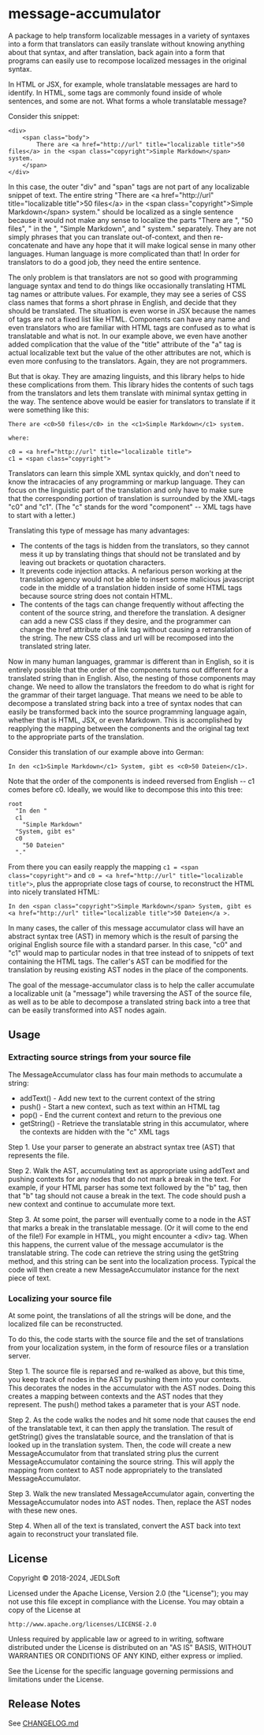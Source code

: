 # message-accumulator

A package to help transform localizable messages in a variety of
syntaxes into a form that
translators can easily translate without knowing anything about
that syntax, and after translation, back again into a form that
programs can easily use to recompose localized messages in the
original syntax.

In HTML or JSX, for example, whole translatable messages are hard to identify.
In HTML, some tags are commonly found inside of whole
sentences, and some are not. What forms a whole translatable
message?

Consider this snippet:

```
<div>
	<span class="body">
	    There are <a href="http://url" title="localizable title">50 files</a> in the <span class="copyright">Simple Markdown</span> system.
	</span>
</div>
```

In this case, the outer "div" and "span" tags are not part of any localizable
snippet of text. The entire string "There are
&lt;a href="http://url" title="localizable title"&gt;50
files&lt;/a&gt; in the &lt;span class="copyright"&gt;Simple Markdown&lt;/span&gt; system."
should be localized as a single sentence because it would not
make any sense to localize the parts "There are ",
"50 files", " in the ", "Simple Markdown", and " system." separately.
They are not simply phrases that you can
translate out-of-context, and then re-concatenate and have
any hope that it will make logical sense in many other languages. Human
language is more complicated than that! In order for translators to do
a good job, they need the entire sentence.

The only problem is that translators
are not so good with programming language syntax and tend to do things
like occasionally translating HTML tag names or attribute values. For example,
they may see a series of CSS class names that forms a short phrase in English,
and decide that they should be translated. The situation is even worse in
JSX because the names of tags are not a fixed list like HTML.
Components can have any name
and even translators who are familiar with HTML tags are confused as to
what is translatable and what is not. In our example above, we even have
another added complication
that the value of the "title" attribute of the "a" tag is actual
localizable text but the value of the other attributes are not, which
is even more confusing to the translators. Again, they are not programmers.

But that is okay. They are amazing linguists, and this library helps to hide
these complications from them. This library hides the contents of such tags
from the translators and lets them translate with minimal syntax
getting in the way. The sentence above would be easier for translators
to translate if it were something like this:

```
There are <c0>50 files</c0> in the <c1>Simple Markdown</c1> system.

where:

c0 = <a href="http://url" title="localizable title">
c1 = <span class="copyright">
```

Translators can learn this simple XML syntax quickly, and don't need to know the
intracacies of any programming or markup language. They
can focus on the linguistic part of the translation
and only have to make sure that the corresponding portion of translation
is surrounded by the XML-tags "c0" and "c1". (The "c" stands for
the word "component" -- XML tags have to start with a letter.)

Translating this type of message has many advantages:

* The contents of the tags is hidden from the
  translators, so they cannot mess it up by translating things that should
  not be translated and by leaving out brackets or quotation characters.
* It prevents code injection attacks. A nefarious person working at the translation
  agency would not be able to insert some malicious javascript code in the
  middle of a translation hidden inside of some HTML tags because source string
  does not contain HTML.
* The contents of the tags can change frequently without affecting the
  content of the source string, and therefore the translation. A designer
  can add a new CSS class if they desire, and the programmer can change
  the href attribute of a link tag without causing a
  retranslation of the string. The new CSS class and url will be
  recomposed into the translated string later.

Now in many human languages, grammar is different than in English, so it is
entirely possible that the order of the components turns out different for
a translated string than in English. Also,
the nesting of those components may change. We need to allow the translators
the freedom to do what is right for the grammar of their target language.
That means we need to be able to decompose a translated string back
into a tree of syntax nodes that can easily be transformed back into
the source programming language again, whether that is HTML, JSX, or
even Markdown. This is accomplished by reapplying the mapping between
the components and the original tag text to the appropriate parts
of the translation.

Consider this translation of our example above into German:

```
In den <c1>Simple Markdown</c1> System, gibt es <c0>50 Dateien</c1>.
```

Note that the order of the components is indeed reversed from English -- c1
comes before c0. Ideally, we would like to decompose this into this tree:

```
root
  "In den "
  c1
    "Simple Markdown"
  "System, gibt es"
  c0
    "50 Dateien"
  "."
```

From there you can easily reapply the mapping `c1 = <span class="copyright">`
and `c0 = <a href="http://url" title="localizable title">`, plus the appropriate
close tags of course, to reconstruct the HTML into nicely translated HTML:

```
In den <span class="copyright">Simple Markdown</span> System, gibt es <a href="http://url" title="localizable title">50 Dateien</a >.
```

In many cases, the caller of
this message accumulator class will have an abstract syntax tree (AST) in memory
which is the result of parsing the original English source file with a
standard parser. In this case,
"c0" and "c1" would map to particular nodes in that tree instead of to snippets
of text containing the HTML tags.
The caller's AST can be modified for the translation by reusing existing AST nodes
in the place of the components.

The goal of the message-accumulator class is to help the caller accumulate
a localizable unit (a "message") while traversing the AST of the source file,
as well as to be able to decompose a translated string back into a tree
that can be easily transformed into AST nodes again.

Usage
-----

### Extracting source strings from your source file

The MessageAccumulator class has four main methods to accumulate a string:

- addText() - Add new text to the current context of the string
- push() - Start a new context, such as text within an HTML tag
- pop() - End the current context and return to the previous one
- getString() - Retrieve the translatable string in this accumulator, where
  the contexts are hidden with the "c" XML tags

Step 1. Use your parser to generate an abstract syntax tree (AST) that represents
the file.

Step 2. Walk the AST, accumulating text as appropriate using addText and pushing
contexts for any nodes that do not mark a break in the text. For example, if
your HTML parser has some text followed by the "b" tag, then that "b" tag should
not cause a break in the text. The code should push a new context and continue
to accumulate more text.

Step 3. At some point, the parser will eventually come to a node
in the AST that marks a break in the translatable message. (Or it will come
to the end of the file!) For example in HTML, you might encounter a &lt;div&gt;
tag. When this happens, the current value of the message accumulator is the
translatable string. The code can retrieve the string using the getString
method, and this string can be sent into the localization process. Typical
the code will then create a new MessageAccumulator instance for the next
piece of text.

### Localizing your source file

At some point, the translations of all the strings will be done, and the
localized file can be reconstructed.

To do this, the code starts with the source file and the set of translations
from your localization system, in the form of resource files or a translation
server.

Step 1. The source file is reparsed and re-walked as above, but this time, you keep
track of nodes in the AST by pushing them into your contexts. This decorates
the nodes in the accumulator with the AST nodes. Doing this creates
a mapping between contexts and the AST nodes that they represent. The push()
method takes a parameter that is your AST node.

Step 2. As the code walks the nodes and hit some node that causes the end of
the translatable text, it can then apply the translation. The result of
getString() gives the translatable source, and the translation of that is
looked up in the translation system. Then, the code will create a new MessageAccumulator
from that translated string plus the current MessageAccumulator containing
the source string. This will apply the mapping from context to AST node
appropriately to the translated MessageAccumulator.

Step 3. Walk the new translated MessageAccumulator again, converting the
MessageAccumulator nodes into AST nodes. Then, replace the AST nodes with
these new ones.

Step 4. When all of the text is translated, convert the AST back into text
again to reconstruct your translated file.

## License

Copyright © 2018-2024, JEDLSoft

Licensed under the Apache License, Version 2.0 (the "License");
you may not use this file except in compliance with the License.
You may obtain a copy of the License at

    http://www.apache.org/licenses/LICENSE-2.0

Unless required by applicable law or agreed to in writing, software
distributed under the License is distributed on an "AS IS" BASIS,
WITHOUT WARRANTIES OR CONDITIONS OF ANY KIND, either express or implied.

See the License for the specific language governing permissions and
limitations under the License.

## Release Notes

See [CHANGELOG.md](./CHANGELOG.md)
